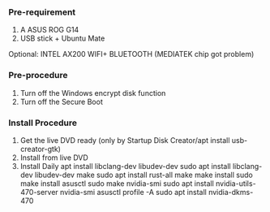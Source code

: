 ### Pre-requirement

 1. A ASUS ROG G14
 2. USB stick + Ubuntu Mate

 Optional:
 INTEL AX200 WIFI+ BLUETOOTH (MEDIATEK chip got problem)

### Pre-procedure
 1. Turn off the Windows encrypt disk function
 2. Turn off the Secure Boot

### Install Procedure
 1. Get the live DVD ready (only by Startup Disk Creator/apt install usb-creator-gtk) 
 2. Install from live DVD
 3. Install Daily
         apt install libclang-dev libudev-dev
         sudo apt install libclang-dev libudev-dev
         make
         sudo apt install rust-all 
         make 
         make install
         sudo make install
         asusctl
         sudo make
         nvidia-smi
         sudo apt install nvidia-utils-470-server
         nvidia-smi
         asusctl profile -A
         sudo apt install nvidia-dkms-470




